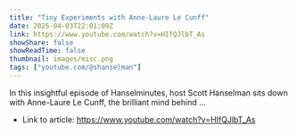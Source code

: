 ```yaml
---
title: "Tiny Experiments with Anne-Laure Le Cunff"
date: 2025-04-03T22:01:09Z
link: https://www.youtube.com/watch?v=HIfQJlbT_As
showShare: false
showReadTime: false
thumbnail: images/misc.png
tags: ["youtube.com/@shanselman"]
---
```

In this insightful episode of Hanselminutes, host Scott Hanselman sits down with Anne-Laure Le Cunff, the brilliant mind behind ...

- Link to article: https://www.youtube.com/watch?v=HIfQJlbT_As